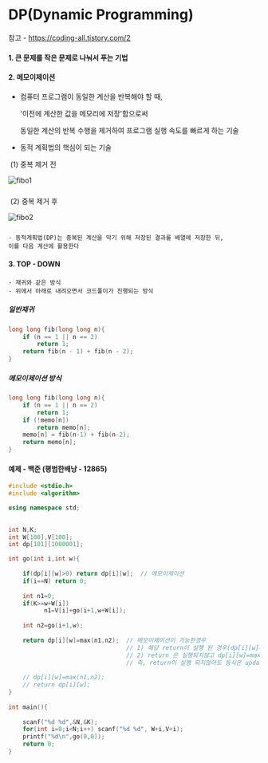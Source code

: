 # DP(Dynamic Programming)

참고 - <https://coding-all.tistory.com/2>

#### 1. 큰 문제를 작은 문제로 나눠서 푸는 기법

#### 2. 메모이제이션

- 컴퓨터 프로그램이 동일한 계산을 반복해야 할 때, 

  '이전에 계산한 값을 메모리에 저장'함으로써 

  동일한 계산의 반복 수행을 제거하여 프로그램 실행 속도를 빠르게 하는 기술

-  동적 계획법의 핵심이 되는 기술

​	(1) 중복 제거 전

![fibo1](https://user-images.githubusercontent.com/49560745/69130419-d7148b80-0af3-11ea-9607-4f6b443a0ab6.png)



##### 

​	(2) 중복 제거 후

![fibo2](https://user-images.githubusercontent.com/49560745/69130447-e267b700-0af3-11ea-962c-4cfa2478f9c9.png)



##### 



```
- 동적계획법(DP)는 중복된 계산을 막기 위해 저장된 결과를 배열에 저장한 뒤,
이를 다음 계산에 활용한다
```

#### 3. TOP - DOWN

```
- 재귀와 같은 방식
- 위에서 아래로 내려오면서 코드풀이가 진행되는 방식
```



##### 일반재귀

```c++
long long fib(long long n){
    if (n == 1 || n == 2)
        return 1;
    return fib(n - 1) + fib(n - 2);
}
```



##### 메모이제이션 방식

```c++
long long fib(long long n){
    if (n == 1 || n == 2)
        return 1;
    if (!memo[n])
        return memo[n];
    memo[n] = fib(n-1) + fib(n-2);
    return memo[n];
}
```



#### 예제 - 백준 (평범한배낭 - 12865)

```c++
#include <stdio.h>
#include <algorithm>

using namespace std;
 

int N,K;
int W[100],V[100];    
int dp[101][1000001];

int go(int i,int w){
    
    if(dp[i][w]>0) return dp[i][w];  // 메모이제이션
    if(i==N) return 0;
    
    int n1=0;
    if(K>=w+W[i])
          n1=V[i]+go(i+1,w+W[i]);
    
    int n2=go(i+1,w);
    
    return dp[i][w]=max(n1,n2);  // 메모이제이션이 가능한경우
    							 // 1) 해당 return이 실행 된 경우(dp[i][w]=max(n1,n2)도 실행)
    							 // 2) return 은 실행되지않고 dp[i][w]=max(n1,n2)만 만족되는 									경우
								 // 즉, return이 실행 되지않아도 등식은 update 된다 ?
    
    // dp[i][w]=max(n1,n2);
    // return dp[i][w];
}
 
int main(){
    
    scanf("%d %d",&N,&K);
    for(int i=0;i<N;i++) scanf("%d %d", W+i,V+i);
    printf("%d\n",go(0,0));
    return 0;
}
```

